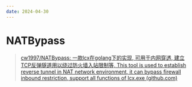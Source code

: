 ```yaml
---
date: 2024-04-30
---
```


# NATBypass

> [cw1997/NATBypass: 一款lcx在golang下的实现, 可用于内网穿透, 建立TCP反弹隧道用以绕过防火墙入站限制等, This tool is used to establish reverse tunnel in NAT network environment, it can bypass firewall inbound restriction, support all functions of lcx.exe (github.com)](https://github.com/cw1997/NATBypass)

